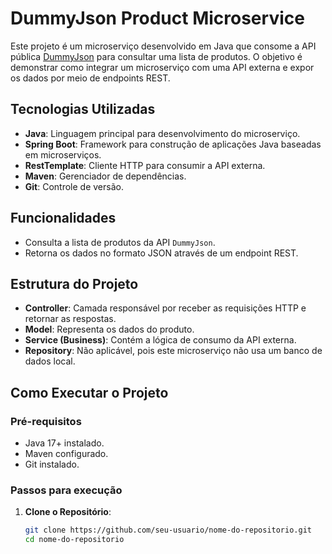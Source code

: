 # DummyJson Product Microservice

Este projeto é um microserviço desenvolvido em Java que consome a API pública [DummyJson](https://dummyjson.com/products) para consultar uma lista de produtos. O objetivo é demonstrar como integrar um microserviço com uma API externa e expor os dados por meio de endpoints REST.

## Tecnologias Utilizadas

- **Java**: Linguagem principal para desenvolvimento do microserviço.
- **Spring Boot**: Framework para construção de aplicações Java baseadas em microserviços.
- **RestTemplate**: Cliente HTTP para consumir a API externa.
- **Maven**: Gerenciador de dependências.
- **Git**: Controle de versão.

## Funcionalidades

- Consulta a lista de produtos da API `DummyJson`.
- Retorna os dados no formato JSON através de um endpoint REST.

## Estrutura do Projeto

- **Controller**: Camada responsável por receber as requisições HTTP e retornar as respostas.
- **Model**: Representa os dados do produto.
- **Service (Business)**: Contém a lógica de consumo da API externa.
- **Repository**: Não aplicável, pois este microserviço não usa um banco de dados local.

## Como Executar o Projeto

### Pré-requisitos

- Java 17+ instalado.
- Maven configurado.
- Git instalado.

### Passos para execução

1. **Clone o Repositório**:
   ```bash
   git clone https://github.com/seu-usuario/nome-do-repositorio.git
   cd nome-do-repositorio
